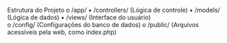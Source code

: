 Estrutura do Projeto
o /app/ 
  ▪ /controllers/ (Lógica de controle) 
  ▪ /models/ (Lógica de dados) 
  ▪ /views/ (Interface do usuário)   
o /config/ (Configurações do banco de dados) 
o /public/ (Arquivos acessíveis pela web, como index.php) 
